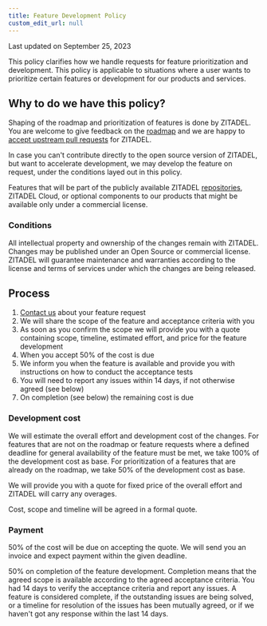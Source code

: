 ```yaml
---
title: Feature Development Policy
custom_edit_url: null
---
```


Last updated on September 25, 2023

This policy clarifies how we handle requests for feature prioritization and development. This policy is applicable to situations where a user wants to prioritize certain features or development for our products and services.

## Why to do we have this policy?

Shaping of the roadmap and prioritization of features is done by ZITADEL.
You are welcome to give feedback on the [roadmap](https://zitadel.com/roadmap) and we are happy to [accept upstream pull requests](https://github.com/Tualua/zitadel-ldapfix/CONTRIBUTE.md) for ZITADEL.

In case you can't contribute directly to the open source version of ZITADEL, but want to accelerate development, we may develop the feature on request, under the conditions layed out in this policy.

Features that will be part of the publicly available ZITADEL [repositories](https://github.com/zitadel/), ZITADEL Cloud, or optional components to our products that might be available only under a commercial license.

### Conditions

All intellectual property and ownership of the changes  remain with ZITADEL.
Changes may be published under an Open Source or commercial license.
ZITADEL will guarantee maintenance and warranties according to the license and terms of services under which the changes are being released.

## Process

1. [Contact us](https://zitadel.com/contact) about your feature request
2. We will share the scope of the feature and acceptance criteria with you
3. As soon as you confirm the scope we will provide you with a quote containing scope, timeline, estimated effort, and price for the feature development
4. When you accept 50% of the cost is due
5. We inform you when the feature is available and provide you with instructions on how to conduct the acceptance tests
6. You will need to report any issues within 14 days, if not otherwise agreed (see below)
7. On completion (see below) the remaining cost is due

### Development cost

We will estimate the overall effort and development cost of the changes.
For features that are not on the roadmap or feature requests where a defined deadline for general availability of the feature must be met, we take 100% of the development cost as base.
For prioritization of a features that are already on the roadmap, we take 50% of the development cost as base.

We will provide you with a quote for fixed price of the overall effort and ZITADEL will carry any overages.

Cost, scope and timeline will be agreed in a formal quote.

### Payment

50% of the cost will be due on accepting the quote.
We will send you an invoice and expect payment within the given deadline.

50% on completion of the feature development.
Completion means that the agreed scope is available according to the agreed acceptance criteria.
You had 14 days to verify the acceptance criteria and report any issues.
A feature is  considered complete, if the outstanding issues are being solved, or a timeline for resolution of the issues has been mutually agreed, or if we haven't got any response within the last 14 days.
